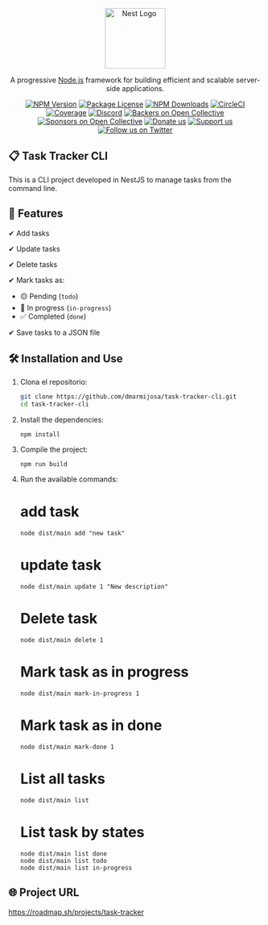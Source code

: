 <p align="center">
  <a href="http://nestjs.com/" target="blank"><img src="https://nestjs.com/img/logo-small.svg" width="120" alt="Nest Logo" /></a>
</p>

[circleci-image]: https://img.shields.io/circleci/build/github/nestjs/nest/master?token=abc123def456
[circleci-url]: https://circleci.com/gh/nestjs/nest

  <p align="center">A progressive <a href="http://nodejs.org" target="_blank">Node.js</a> framework for building efficient and scalable server-side applications.</p>
    <p align="center">
<a href="https://www.npmjs.com/~nestjscore" target="_blank"><img src="https://img.shields.io/npm/v/@nestjs/core.svg" alt="NPM Version" /></a>
<a href="https://www.npmjs.com/~nestjscore" target="_blank"><img src="https://img.shields.io/npm/l/@nestjs/core.svg" alt="Package License" /></a>
<a href="https://www.npmjs.com/~nestjscore" target="_blank"><img src="https://img.shields.io/npm/dm/@nestjs/common.svg" alt="NPM Downloads" /></a>
<a href="https://circleci.com/gh/nestjs/nest" target="_blank"><img src="https://img.shields.io/circleci/build/github/nestjs/nest/master" alt="CircleCI" /></a>
<a href="https://coveralls.io/github/nestjs/nest?branch=master" target="_blank"><img src="https://coveralls.io/repos/github/nestjs/nest/badge.svg?branch=master#9" alt="Coverage" /></a>
<a href="https://discord.gg/G7Qnnhy" target="_blank"><img src="https://img.shields.io/badge/discord-online-brightgreen.svg" alt="Discord"/></a>
<a href="https://opencollective.com/nest#backer" target="_blank"><img src="https://opencollective.com/nest/backers/badge.svg" alt="Backers on Open Collective" /></a>
<a href="https://opencollective.com/nest#sponsor" target="_blank"><img src="https://opencollective.com/nest/sponsors/badge.svg" alt="Sponsors on Open Collective" /></a>
  <a href="https://paypal.me/kamilmysliwiec" target="_blank"><img src="https://img.shields.io/badge/Donate-PayPal-ff3f59.svg" alt="Donate us"/></a>
    <a href="https://opencollective.com/nest#sponsor"  target="_blank"><img src="https://img.shields.io/badge/Support%20us-Open%20Collective-41B883.svg" alt="Support us"></a>
  <a href="https://twitter.com/nestframework" target="_blank"><img src="https://img.shields.io/twitter/follow/nestframework.svg?style=social&label=Follow" alt="Follow us on Twitter"></a>
</p>
  <!--[![Backers on Open Collective](https://opencollective.com/nest/backers/badge.svg)](https://opencollective.com/nest#backer)
  [![Sponsors on Open Collective](https://opencollective.com/nest/sponsors/badge.svg)](https://opencollective.com/nest#sponsor)-->



## 📋 Task Tracker CLI
This is a CLI project developed in NestJS to manage tasks from the command line.

## 📌 Features
✔ Add tasks

✔ Update tasks

✔ Delete tasks

✔ Mark tasks as:
- 🟡 Pending (`todo`)
- 🔵 In progress (`in-progress`)
- ✅ Completed (`done`)

✔ Save tasks to a JSON file

## 🛠️ Installation and Use

1. Clona el repositorio:

   ```bash
   git clone https://github.com/dmarmijosa/task-tracker-cli.git
   cd task-tracker-cli
   ````
2. Install the dependencies:
    ```
    npm install
    ``` 
3. Compile the project:

    ```
    npm run build
    ``` 
4. Run the available commands:
    
    # add task
    ```
    node dist/main add "new task"
    ```
    # update task
    ```
    node dist/main update 1 "New description"
    ```
    # Delete task
    ```
    node dist/main delete 1
    ```

    # Mark task as in progress
    ```
    node dist/main mark-in-progress 1
    ```

    # Mark task as in done
    ```
    node dist/main mark-done 1
    ```

    # List all tasks
    ```
    node dist/main list
    ```

    # List task by states
    ```
    node dist/main list done
    node dist/main list todo
    node dist/main list in-progress
    ```


## 🌐 Project URL
https://roadmap.sh/projects/task-tracker